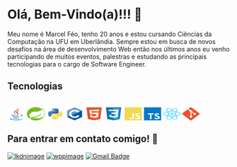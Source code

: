 # Olá, Bem-Vindo(a)!!! 👋

<p> 
Meu nome é Marcel Féo, tenho 20 anos e estou cursando Ciências da Computação na UFU em Uberlândia. Sempre estou em busca de novos desafios na área de desenvolvimento Web então nos últimos anos eu venho participando de muitos eventos, palestras e estudando as principais tecnologias para o cargo de Software Engineer.</p>
<!-- <p>
 Atualmente, um dos meus principais projetos é uma plataforma chamada SAT, uma aplicação para ajudar a conexão entre alunos e professores de todo o Brasil.
</p> -->

## Tecnologias
    
<div style="display: inline_block"><br>
  <img align="center" alt="Marcel-Java" height="30" width="40" src="https://raw.githubusercontent.com/devicons/devicon/master/icons/java/java-original.svg">
  <img align="center" alt="Marcel-Java" height="30" width="40" src="https://raw.githubusercontent.com/devicons/devicon/master/icons/spring/spring-original.svg">
  <img align="center" alt="Marcel-Python" height="30" width="40" src="https://raw.githubusercontent.com/devicons/devicon/master/icons/python/python-original.svg">
  <img align="center" alt="Marcel-C" height="30" width="40" src="https://raw.githubusercontent.com/devicons/devicon/master/icons/c/c-original.svg">
  <img align="center" alt="Marcel-HTML" height="30" width="40" src="https://raw.githubusercontent.com/devicons/devicon/master/icons/html5/html5-original.svg">
  <img align="center" alt="Marcel-CSS" height="30" width="40" src="https://raw.githubusercontent.com/devicons/devicon/master/icons/css3/css3-original.svg">
  <img align="center" alt="Marcel-Js" height="30" width="40" src="https://raw.githubusercontent.com/devicons/devicon/master/icons/javascript/javascript-plain.svg">
  <img align="center" alt="Marcel-Ts" height="30" width="40" src="https://raw.githubusercontent.com/devicons/devicon/master/icons/typescript/typescript-plain.svg">
  <img align="center" alt="Marcel-React" height="30" width="40" src="https://raw.githubusercontent.com/devicons/devicon/master/icons/react/react-original.svg">
  <img align="center" alt="Marcel-Git" height="30" width="40" src="https://raw.githubusercontent.com/devicons/devicon/master/icons/git/git-original.svg">
</div>

## Para entrar em contato comigo! 📧

[![lkdnimage](https://img.shields.io/badge/LinkedIn-0077B5?style=for-the-badge&logo=linkedin&logoColor=white)](https://www.linkedin.com/in/marcel-f%C3%A9o-746155222/)
[![wppimage](https://img.shields.io/badge/WhatsApp-25D366?style=for-the-badge&logo=whatsapp&logoColor=white)](https://api.whatsapp.com/send?phone=5534996452091&text=Oi,%20Marcel)
[![Gmail Badge](https://img.shields.io/badge/-Gmail-c14438?style=for-the-badge&logo=Gmail&logoColor=white)](mailto:marcelfeo29@gmail.com)
